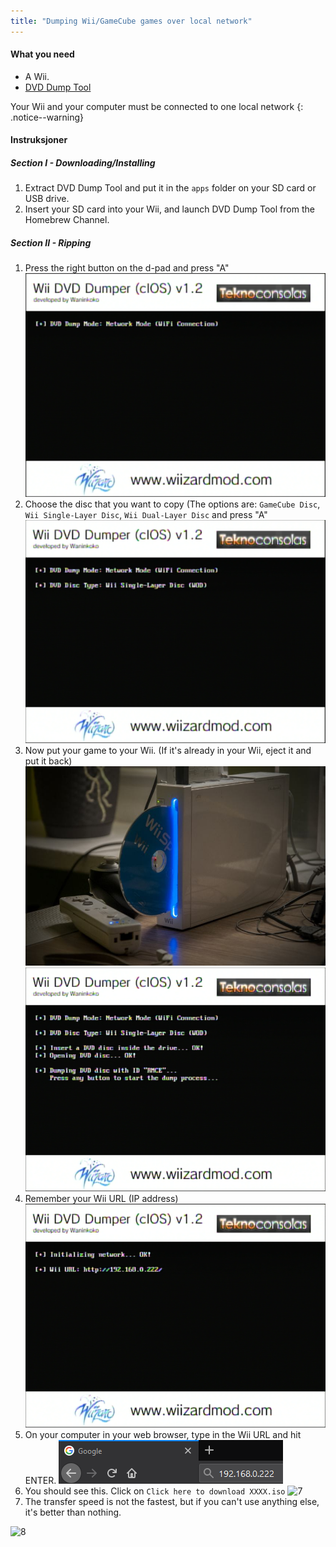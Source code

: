 ```yaml
---
title: "Dumping Wii/GameCube games over local network"
---
```


#### What you need

* A Wii.
* [DVD Dump Tool](/assets/files/DVDDumpTool.zip)

Your Wii and your computer must be connected to one local network
{: .notice--warning}

#### Instruksjoner

##### Section I - Downloading/Installing

1. Extract DVD Dump Tool and put it in the `apps` folder on your SD card or USB drive.
1. Insert your SD card into your Wii, and launch DVD Dump Tool from the Homebrew Channel.

##### Section II - Ripping

1. Press the right button on the d-pad and press "A" ![2](/images/DumpDiscs_LAN/2.png)
1. Choose the disc that you want to copy (The options are: `GameCube Disc`, `Wii Single-Layer Disc`, `Wii Dual-Layer Disc` and press "A" ![3](/images/DumpDiscs_LAN/3.png)
1. Now put your game to your Wii. (If it's already in your Wii, eject it and put it back) ![InsertTheDisc](/images/DumpDiscs_LAN/insertthedisc.jpg) ![4](/images/DumpDiscs_LAN/4.png)
1. Remember your Wii URL (IP address) ![5](/images/DumpDiscs_LAN/5.png)
1. On your computer in your web browser, type in the Wii URL and hit ENTER. ![6](/images/DumpDiscs_LAN/6.png)
1. You should see this. Click on `Click here to download XXXX.iso` ![7](/images/DumpDiscs_LAN/7.jpg)
1. The transfer speed is not the fastest, but if you can't use anything else, it's better than nothing.

![8](/images/DumpDiscs_LAN/8.PNG)
